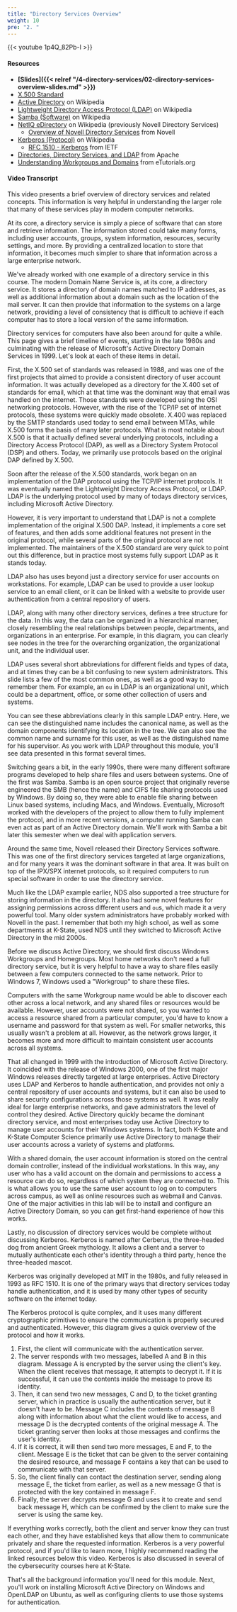 ```yaml
---
title: "Directory Services Overview"
weight: 10
pre: "2. "
---
```


{{< youtube 1p4Q_82Pb-I >}}

#### Resources

* **[Slides]({{< relref "/4-directory-services/02-directory-services-overview-slides.md" >}})**
* [X.500 Standard](http://www.x500standard.com/)
* [Active Directory](https://en.wikipedia.org/wiki/Active_Directory) on Wikipedia
* [Lightweight Directory Access Protocol (LDAP)](https://en.wikipedia.org/wiki/Lightweight_Directory_Access_Protocol) on Wikipedia
* [Samba (Software)](https://en.wikipedia.org/wiki/Samba_(software)) on Wikipedia
* [NetIQ eDirectory](https://en.wikipedia.org/wiki/NetIQ_eDirectory) on Wikipedia (previously Novell Directory Services)
  * [Overview of Novell Directory Services](http://support.novell.com/techcenter/articles/dnd19970304.html) from Novell
* [Kerberos (Protocol)](https://en.wikipedia.org/wiki/Kerberos_(protocol)) on Wikipedia
  * [RFC 1510 - Kerberos](https://tools.ietf.org/html/rfc1510) from IETF
* [Directories, Directory Services, and LDAP](https://directory.apache.org/apacheds/basic-ug/1.2-some-background.html) from Apache
* [Understanding Workgroups and Domains](http://etutorials.org/Microsoft+Products/microsoft+windows+xp+professional+training+kit/Chapter+1+-+Introduction+to+Windows+XP+Professional/Lesson+3nbspUnderstanding+Workgroups+and+Domains/) from eTutorials.org

#### Video Transcript

This video presents a brief overview of directory services and related concepts. This information is very helpful in understanding the larger role that many of these services play in modern computer networks.

At its core, a directory service is simply a piece of software that can store and retrieve information. The information stored could take many forms, including user accounts, groups, system information, resources, security settings, and more. By providing a centralized location to store that information, it becomes much simpler to share that information across a large enterprise network.

We've already worked with one example of a directory service in this course. The modern Domain Name Service is, at its core, a directory service. It stores a directory of domain names matched to IP addresses, as well as additional information about a domain such as the location of the mail server. It can then provide that information to the systems on a large network, providing a level of consistency that is difficult to achieve if each computer has to store a local version of the same information.

Directory services for computers have also been around for quite a while. This page gives a brief timeline of events, starting in the late 1980s and culminating with the release of Microsoft's Active Directory Domain Services in 1999. Let's look at each of these items in detail.

First, the X.500 set of standards was released in 1988, and was one of the first projects that aimed to provide a consistent directory of user account information. It was actually developed as a directory for the X.400 set of standards for email, which at that time was the dominant way that email was handled on the internet. Those standards were developed using the OSI networking protocols. However, with the rise of the TCP/IP set of internet protocols, these systems were quickly made obsolete. X.400 was replaced by the SMTP standards used today to send email between MTAs, while X.500 forms the basis of many later protocols. What is most notable about X.500 is that it actually defined several underlying protocols, including a Directory Access Protocol (DAP), as well as a Directory System Protocol (DSP) and others. Today, we primarily use protocols based on the original DAP defined by X.500.

Soon after the release of the X.500 standards, work began on an implementation of the DAP protocol using the TCP/IP internet protocols. It was eventually named the Lightweight Directory Access Protocol, or LDAP. LDAP is the underlying protocol used by many of todays directory services, including Microsoft Active Directory.

However, it is very important to understand that LDAP is not a complete implementation of the original X.500 DAP. Instead, it implements a core set of features, and then adds some additional features not present in the original protocol, while several parts of the original protocol are not implemented. The maintainers of the X.500 standard are very quick to point out this difference, but in practice most systems fully support LDAP as it stands today.

LDAP also has uses beyond just a directory service for user accounts on workstations. For example, LDAP can be used to provide a user lookup service to an email client, or it can be linked with a website to provide user authentication from a central repository of users.

LDAP, along with many other directory services, defines a tree structure for the data. In this way, the data can be organized in a hierarchical manner, closely resembling the real relationships between people, departments, and organizations in an enterprise. For example, in this diagram, you can clearly see nodes in the tree for the overarching organization, the organizational unit, and the individual user.

LDAP uses several short abbreviations for different fields and types of data, and at times they can be a bit confusing to new system administrators. This slide lists a few of the most common ones, as well as a good way to remember them. For example, an `ou` in LDAP is an organizational unit, which could be a department, office, or some other collection of users and systems.

You can see these abbreviations clearly in this sample LDAP entry. Here, we can see the distinguished name includes the canonical name, as well as the domain components identifying its location in the tree. We can also see the common name and surname for this user, as well as the distinguished name for his supervisor. As you work with LDAP throughout this module, you'll see data presented in this format several times.

Switching gears a bit, in the early 1990s, there were many different software programs developed to help share files and users between systems. One of the first was Samba. Samba is an open source project that originally reverse engineered the SMB (hence the name) and CIFS file sharing protocols used by Windows. By doing so, they were able to enable file sharing between Linux based systems, including Macs, and Windows. Eventually, Microsoft worked with the developers of the project to allow them to fully implement the protocol, and in more recent versions, a computer running Samba can even act as part of an Active Directory domain. We'll work with Samba a bit later this semester when we deal with application servers.

Around the same time, Novell released their Directory Services software. This was one of the first directory services targeted at large organizations, and for many years it was the dominant software in that area. It was built on top of the IPX/SPX internet protocols, so it required computers to run special software in order to use the directory service.

Much like the LDAP example earlier, NDS also supported a tree structure for storing information in the directory. It also had some novel features for assigning permissions across different users and `ou`s, which made it a very powerful tool. Many older system administrators have probably worked with Novell in the past. I remember that both my high school, as well as some departments at K-State, used NDS until they switched to Microsoft Active Directory in the mid 2000s.

Before we discuss Active Directory, we should first discuss Windows Workgroups and Homegroups. Most home networks don't need a full directory service, but it is very helpful to have a way to share files easily between a few computers connected to the same network. Prior to Windows 7, Windows used a "Workgroup" to share these files.

Computers with the same Workgroup name would be able to discover each other across a local network, and any shared files or resources would be available. However, user accounts were not shared, so you wanted to access a resource shared from a particular computer, you'd have to know a username and password for that system as well. For smaller networks, this usually wasn't a problem at all. However, as the network grows larger, it becomes more and more difficult to maintain consistent user accounts across all systems.

That all changed in 1999 with the introduction of Microsoft Active Directory. It coincided with the release of Windows 2000, one of the first major Windows releases directly targeted at large enterprises. Active Directory uses LDAP and Kerberos to handle authentication, and provides not only a central repository of user accounts and systems, but it can also be used to share security configurations across those systems as well. It was really ideal for large enterprise networks, and gave administrators the level of control they desired. Active Directory quickly became the dominant directory service, and most enterprises today use Active Directory to manage user accounts for their Windows systems. In fact, both K-State and K-State Computer Science primarily use Active Directory to manage their user accounts across a variety of systems and platforms.

With a shared domain, the user account information is stored on the central domain controller, instead of the individual workstations. In this way, any user who has a valid account on the domain and permissions to access a resource can do so, regardless of which system they are connected to. This is what allows you to use the same user account to log on to computers across campus, as well as online resources such as webmail and Canvas. One of the major activities in this lab will be to install and configure an Active Directory Domain, so you can get first-hand experience of how this works.

Lastly, no discussion of directory services would be complete without discussing Kerberos. Kerberos is named after Cerberus, the three-headed dog from ancient Greek mythology. It allows a client and a server to mutually authenticate each other's identity through a third party, hence the three-headed mascot.

Kerberos was originally developed at MIT in the 1980s, and fully released in 1993 as RFC 1510. It is one of the primary ways that directory services today handle authentication, and it is used by many other types of security software on the internet today.

The Kerberos protocol is quite complex, and it uses many different cryptographic primitives to ensure the communication is properly secured and authenticated. However, this diagram gives a quick overview of the protocol and how it works.

1. First, the client will communicate with the authentication server.
2. The server responds with two messages, labelled A and B in this diagram. Message A is encrypted by the server using the client's key. When the client receives that message, it attempts to decrypt it. If it is successful, it can use the contents inside the message to prove its identity.
3. Then, it can send two new messages, C and D, to the ticket granting server, which in practice is usually the authentication server, but it doesn't have to be. Message C includes the contents of message B along with information about what the client would like to access, and message D is the decrypted contents of the original message A. The ticket granting server then looks at those messages and confirms the user's identity.
4. If it is correct, it will then send two more messages, E and F, to the client. Message E is the ticket that can be given to the server containing the desired resource, and message F contains a key that can be used to communicate with that server.
5. So, the client finally can contact the destination server, sending along message E, the ticket from earlier, as well as a new message G that is protected with the key contained in message F.
6. Finally, the server decrypts message G and uses it to create and send back message H, which can be confirmed by the client to make sure the server is using the same key.

If everything works correctly, both the client and server know they can trust each other, and they have established keys that allow them to communicate privately and share the requested information. Kerberos is a very powerful protocol, and if you'd like to learn more, I highly recommend reading the linked resources below this video. Kerberos is also discussed in several of the cybersecurity courses here at K-State.

That's all the background information you'll need for this module. Next, you'll work on installing Microsoft Active Directory on Windows and OpenLDAP on Ubuntu, as well as configuring clients to use those systems for authentication.
